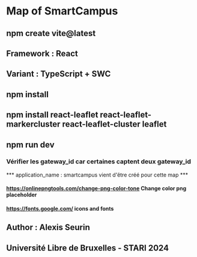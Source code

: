 # Map of SmartCampus

## npm create vite@latest
## Framework : React
## Variant : TypeScript + SWC

## npm install 
## npm install react-leaflet react-leaflet-markercluster react-leaflet-cluster leaflet
## npm run dev

### Vérifier les gateway_id car certaines captent deux gateway_id

*** application_name : smartcampus vient d'être créé pour cette map ***

#### https://onlinepngtools.com/change-png-color-tone Change color png placeholder

#### https://fonts.google.com/ icons and fonts


## Author : Alexis Seurin
## Université Libre de Bruxelles - STARI 2024